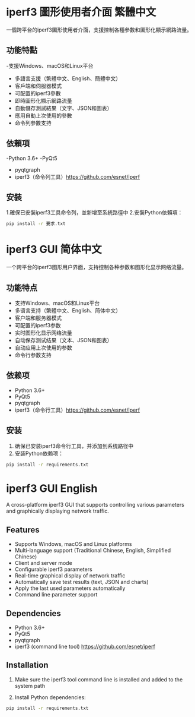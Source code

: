 
# iperf3 圖形使用者介面 繁體中文

一個跨平台的iperf3圖形使用者介面，支援控制各種參數和圖形化顯示網路流量。

## 功能特點

-支援Windows、macOS和Linux平台
- 多語言支援（繁體中文、English、簡體中文）
- 客戶端和伺服器模式
- 可配置的iperf3參數
- 即時圖形化顯示網路流量
- 自動儲存測試結果（文字、JSON和圖表）
- 應用自動上次使用的參數
- 命令列參數支持
## 依賴項

-Python 3.6+
-PyQt5
- pyqtgraph
- iperf3（命令列工具）https://github.com/esnet/iperf

## 安裝

1.確保已安裝iperf3工具命令列，並新增至系統路徑中
2.安裝Python依賴項：

````bash
pip install -r 要求.txt

````
# iperf3 GUI 简体中文

一个跨平台的iperf3图形用户界面，支持控制各种参数和图形化显示网络流量。

## 功能特点

- 支持Windows、macOS和Linux平台
- 多语言支持（繁體中文、English、简体中文）
- 客户端和服务器模式
- 可配置的iperf3参数
- 实时图形化显示网络流量
- 自动保存测试结果（文本、JSON和图表）
- 自动应用上次使用的参数
- 命令行参数支持
## 依赖项

- Python 3.6+
- PyQt5
- pyqtgraph
- iperf3（命令行工具）https://github.com/esnet/iperf

## 安装

1. 确保已安装iperf3命令行工具，并添加到系统路径中
2. 安装Python依赖项：

```bash
pip install -r requirements.txt
````

# iperf3 GUI English

A cross-platform iperf3 GUI that supports controlling various parameters and graphically displaying network traffic.

## Features

- Supports Windows, macOS and Linux platforms
- Multi-language support (Traditional Chinese, English, Simplified Chinese)
- Client and server mode
- Configurable iperf3 parameters
- Real-time graphical display of network traffic
- Automatically save test results (text, JSON and charts)
- Apply the last used parameters automatically
- Command line parameter support
## Dependencies

- Python 3.6+
- PyQt5
- pyqtgraph
- iperf3 (command line tool) https://github.com/esnet/iperf

## Installation

1. Make sure the iperf3 tool command line is installed and added to the system path

2. Install Python dependencies:

````bash
pip install -r requirements.txt

````
